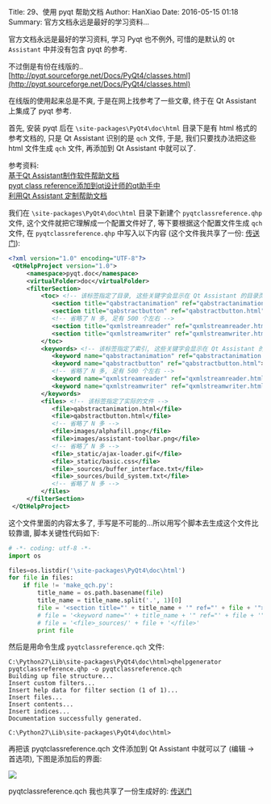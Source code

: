 Title: 29、使用 pyqt 帮助文档
Author: HanXiao
Date: 2016-05-15 01:18
Summary: 官方文档永远是最好的学习资料...

官方文档永远是最好的学习资料, 学习 Pyqt 也不例外, 可惜的是默认的 `Qt Assistant` 中并没有包含 pyqt 的参考.

不过倒是有份在线版的.. [http://pyqt.sourceforge.net/Docs/PyQt4/classes.html](http://pyqt.sourceforge.net/Docs/PyQt4/classes.html)

在线版的使用起来总是不爽, 于是在网上找参考了一些文章, 终于在 Qt Assistant 上集成了 pyqt 参考.

首先, 安装 pyqt 后在 `\site-packages\PyQt4\doc\html` 目录下是有 html 格式的参考文档的, 只是 Qt Assistant 识别的是 `qch` 文件, 于是, 我们只要找办法把这些 html 文件生成 `qch` 文件, 再添加到 Qt Assistant 中就可以了.

参考资料:<br>
[基于Qt Assistant制作软件帮助文档](http://blog.chinaunix.net/uid-28194872-id-3672811.html)<br>
[pyqt class reference添加到qt设计师的qt助手中](http://askandstudy.blog.163.com/blog/static/199752058201202823638708/)<br>
[利用Qt Assistant 定制帮助文档](http://www.cnblogs.com/Braveliu/p/5055387.html)<br>

我们在 `\site-packages\PyQt4\doc\html` 目录下新建个 `pyqtclassreference.qhp` 文件, 这个文件就把它理解成一个配置文件好了, 等下要根据这个配置文件生成 `qch` 文件, 在 `pyqtclassreference.qhp` 中写入以下内容 (这个文件我共享了一份: [传送门](http://share.weiyun.com/f65c8c82d20c167f13880412d5fbe673)):

```xml
<?xml version="1.0" encoding="UTF-8"?>
 <QtHelpProject version="1.0">
     <namespace>pyqt.doc</namespace>
     <virtualFolder>doc</virtualFolder>
     <filterSection>
         <toc> <!-- 该标签指定了目录, 这些关键字会显示在 Qt Assistant 的目录页面 -->
            <section title="qabstractanimation" ref="qabstractanimation.html"></section>
            <section title="qabstractbutton" ref="qabstractbutton.html"></section>
            <!-- 省略了 N 多, 足有 500 个左右 -->
            <section title="qxmlstreamreader" ref="qxmlstreamreader.html"></section>
            <section title="qxmlstreamwriter" ref="qxmlstreamwriter.html"></section>
         </toc>
         <keywords> <!-- 该标签指定了索引, 这些关键字会显示在 Qt Assistant 的索引页面 -->
            <keyword name="qabstractanimation" ref="qabstractanimation.html"></keyword>
            <keyword name="qabstractbutton" ref="qabstractbutton.html"></keyword>
            <!-- 省略了 N 多, 足有 500 个左右 -->
            <keyword name="qxmlstreamreader" ref="qxmlstreamreader.html"></keyword>
            <keyword name="qxmlstreamwriter" ref="qxmlstreamwriter.html"></keyword>
         </keywords>
         <files> <!-- 该标签指定了实际的文件 -->
            <file>qabstractanimation.html</file>
            <file>qabstractbutton.html</file>
            <!-- 省略了 N 多 -->
            <file>images/alphafill.png</file>
            <file>images/assistant-toolbar.png</file>
            <!-- 省略了 N 多 -->
            <file>_static/ajax-loader.gif</file>
            <file>_static/basic.css</file>
            <file>_sources/buffer_interface.txt</file>
            <file>_sources/build_system.txt</file>
            <!-- 省略了 N 多 -->
         </files>
     </filterSection>
 </QtHelpProject>
```

这个文件里面的内容太多了, 手写是不可能的...所以用写个脚本去生成这个文件比较靠谱, 脚本关键性代码如下:

```python
# -*- coding: utf-8 -*-
import os

files=os.listdir('\site-packages\PyQt4\doc\html')
for file in files:
    if file != 'make_qch.py':
        title_name = os.path.basename(file)
        title_name = title_name.split('.', 1)[0]
        file = '<section title="' + title_name + '" ref="' + file + '"></section>'
        # file = '<keyword name="' + title_name + '" ref="' + file + '"></keyword>'
        # file = '<file>_sources/' + file + '</file>'
        print file
```

然后是用命令生成 `pyqtclassreference.qch` 文件:

```
C:\Python27\Lib\site-packages\PyQt4\doc\html>qhelpgenerator pyqtclassreference.qhp -o pyqtclassreference.qch
Building up file structure...
Insert custom filters...
Insert help data for filter section (1 of 1)...
Insert files...
Insert contents...
Insert indices...
Documentation successfully generated.

C:\Python27\Lib\site-packages\PyQt4\doc\html>
```

再把该 pyqtclassreference.qch 文件添加到 Qt Assistant 中就可以了 (编辑 \-\> 首选项), 下图是添加后的界面:

![](http://i64.tinypic.com/2rztls1.jpg)

pyqtclassreference.qch 我也共享了一份生成好的: [传送门](http://share.weiyun.com/52a4278e52ef50769583509dbbc76544)
